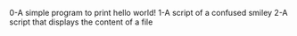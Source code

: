 0-A simple program to print hello world!
1-A script of a confused smiley
2-A script that displays the content of a file 
